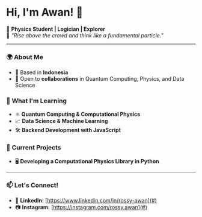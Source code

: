 # Hi, I'm Awan! 👋

🚀 **Physics Student | Logician | Explorer**  
🔭 *"Rise above the crowd and think like a fundamental particle."*  

---

### 🌍 **About Me**
- 📍 Based in **Indonesia**
- 🤝 Open to **collaborations** in Quantum Computing, Physics, and Data Science

### 🧠 **What I'm Learning**
- ⚛ **Quantum Computing & Computational Physics**
- 📈 **Data Science & Machine Learning**
- 🛠 **Backend Development with JavaScript**

### 🔬 **Current Projects**
- 🖥 **Developing a Computational Physics Library in Python**

---

### 📫 **Let's Connect!**
- 🔗 **LinkedIn:** [https://www.linkedin.com/in/rossy-awan](#)
- 📷 **Instagram:** [https://instagram.com/rossy.awan](#)

<!--
**rossy-awan/rossy-awan** is a ✨ _special_ ✨ repository because its `README.md` (this file) appears on your GitHub profile.

Here are some ideas to get you started:

- 🔭 I’m currently working on ...
- 🌱 I’m currently learning ...
- 👯 I’m looking to collaborate on ...
- 🤔 I’m looking for help with ...
- 💬 Ask me about ...
- 📫 How to reach me: ...
- 😄 Pronouns: ...
- ⚡ Fun fact: ...
-->
